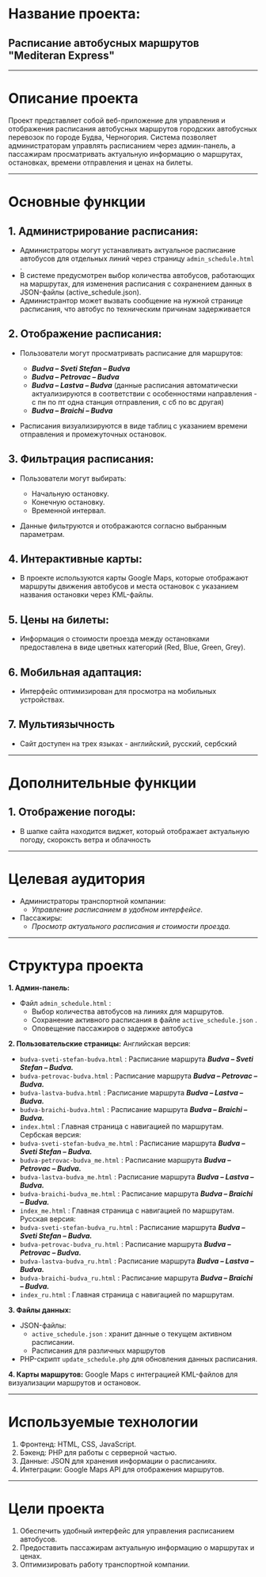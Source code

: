 # Название проекта: 
## Расписание автобусных маршрутов "Mediteran Express"
______________________________________________________________________________________________________

# Описание проекта
Проект представляет собой веб-приложение для управления и отображения расписания автобусных маршрутов городских автобусных перевозок по городе Будва, Черногория. Система позволяет администраторам управлять расписанием через админ-панель, а пассажирам просматривать актуальную информацию о маршрутах, остановках, времени отправления и ценах на билеты.
______________________________________________________________________________________________________

# Основные функции
## 1. Администрирование расписания:

* Администраторы могут устанавливать актуальное расписание автобусов для отдельных линий через страницу `admin_schedule.html` .
* В системе предусмотрен выбор количества автобусов, работающих на маршрутах, для изменения расписания с сохранением данных в JSON-файлы (active_schedule.json).
* Администрантор может вызвать сообщение на нужной странице расписания, что автобус по техническим причинам задерживается

## 2. Отображение расписания:

* Пользователи могут просматривать расписание для маршрутов:
  * ***Budva – Sveti Stefan – Budva***
  * ***Budva – Petrovac – Budva***
  * ***Budva – Lastva – Budva*** (данные расписания автоматически актуализируются в соответствии с особенностями направления - с пн по пт одна станция отправления, с сб по вс другая)
  * ***Budva – Braichi – Budva***

* Расписания визуализируются в виде таблиц с указанием времени отправления и промежуточных остановок.

## 3. Фильтрация расписания:

* Пользователи могут выбирать:

  * Начальную остановку.
  * Конечную остановку.
  * Временной интервал.

* Данные фильтруются и отображаются согласно выбранным параметрам.

## 4. Интерактивные карты:

* В проекте используются карты Google Maps, которые отображают маршруты движения автобусов и места остановок c указанием названия остановки через KML-файлы.

## 5. Цены на билеты:

* Информация о стоимости проезда между остановками предоставлена в виде цветных категорий (Red, Blue, Green, Grey).

## 6. Мобильная адаптация:

* Интерфейс оптимизирован для просмотра на мобильных устройствах.

## 7. Мультиязычность

* Сайт доступен на трех языках - английский, русский, сербский
______________________________________________________________________________________________________
# Дополнительные функции

## 1. Отображение погоды:
* В шапке сайта находится виджет, который отображает актуальную погоду, скороксть ветра и облачность
______________________________________________________________________________________________________

# Целевая аудитория

* Администраторы транспортной компании:
  * *Управление расписанием в удобном интерфейсе.*
* Пассажиры:
  * *Просмотр актуального расписания и стоимости проезда.*
______________________________________________________________________________________________________


# Структура проекта
**1. Админ-панель:**
* Файл `admin_schedule.html` :
  * Выбор количества автобусов на линиях для маршрутов.
  * Сохранение активного расписания в файле `active_schedule.json` .
  * Оповещение пассажиров о задержке автобуса

**2. Пользовательские страницы:**
Английская версия:
  * `budva-sveti-stefan-budva.html` : Расписание маршрута ***Budva – Sveti Stefan – Budva.***
  * `budva-petrovac-budva.html` : Расписание маршрута ***Budva – Petrovac – Budva.***
  * `budva-lastva-budva.html` : Расписание маршрута ***Budva – Lastva – Budva.***
  * `budva-braichi-budva.html` : Расписание маршрута ***Budva – Braichi – Budva.***
  * `index.html` : Главная страница с навигацией по маршрутам.
Сербская версия:
  * `budva-sveti-stefan-budva_me.html` : Расписание маршрута ***Budva – Sveti Stefan – Budva.***
  * `budva-petrovac-budva_me.html` : Расписание маршрута ***Budva – Petrovac – Budva.***
  * `budva-lastva-budva_me.html` : Расписание маршрута ***Budva – Lastva – Budva.***
  * `budva-braichi-budva_me.html` : Расписание маршрута ***Budva – Braichi – Budva.***
  * `index_me.html` : Главная страница с навигацией по маршрутам.
Русская версия:
  * `budva-sveti-stefan-budva_ru.html` : Расписание маршрута ***Budva – Sveti Stefan – Budva.***
  * `budva-petrovac-budva_ru.html` : Расписание маршрута ***Budva – Petrovac – Budva.***
  * `budva-lastva-budva_ru.html` : Расписание маршрута ***Budva – Lastva – Budva.***
  * `budva-braichi-budva_ru.html` : Расписание маршрута ***Budva – Braichi – Budva.***
  * `index_ru.html` : Главная страница с навигацией по маршрутам.

**3. Файлы данных:**
* JSON-файлы:
  * `active_schedule.json` : хранит данные о текущем активном расписании.
  * Расписания для различных маршрутов 
* PHP-скрипт `update_schedule.php` для обновления данных расписания.
  

**4. Карты маршрутов:**
Google Maps с интеграцией KML-файлов для визуализации маршрутов и остановок.
______________________________________________________________________________________________________

# Используемые технологии
1. Фронтенд:
HTML, CSS, JavaScript.
2. Бэкенд:
PHP для работы с серверной частью.
7. Данные:
JSON для хранения информации о расписаниях.
8. Интеграции:
Google Maps API для отображения маршрутов.

______________________________________________________________________________________________________

# Цели проекта
1. Обеспечить удобный интерфейс для управления расписанием автобусов.
2. Предоставить пассажирам актуальную информацию о маршрутах и ценах.
3. Оптимизировать работу транспортной компании.
